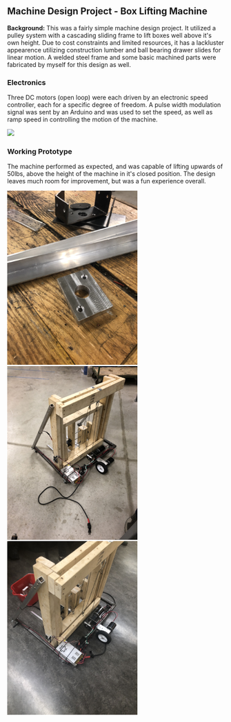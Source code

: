 ## Machine Design Project - Box Lifting Machine

**Background:** This was a fairly simple machine design project. It utilized a pulley system with a cascading sliding frame to lift boxes well above it's own height. Due to cost constraints and limited resources, it has a lackluster appearence utilizing construction lumber and ball bearing drawer slides for linear motion. A welded steel frame and some basic machined parts were fabricated by myself for this design as well.

### Electronics

Three DC motors (open loop) were each driven by an electronic speed controller, each for a specific degree of freedom. A pulse width modulation signal was sent by an Arduino and was used to set the speed, as well as ramp speed in controlling the motion of the machine. 

<img src="images/IMG_3969.PNG?raw=true"  width="40%"/>

### Working Prototype

The machine performed as expected, and was capable of lifting upwards of 50lbs, above the height of the machine in it's closed position. The design leaves much room for improvement, but was a fun experience overall. 

<img src="images/IMG_2471.JPG?raw=true"  width="60%"/>

<img src="images/IMG_2545.JPG?raw=true"  width="60%"/>

<img src="images/IMG_2558.JPG?raw=true"  width="60%"/>
